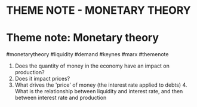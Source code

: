 THEME NOTE - MONETARY THEORY
============================



# Theme note: Monetary theory
#monetarytheory #liquidity #demand #keynes #marx #themenote

1. Does the quantity of money in the economy have an impact on production?
2. Does it impact prices?
3. What drives the 'price' of money (the interest rate applied to debts)
    4. What is the relationship between liquidity and interest rate, and then between interest rate and production